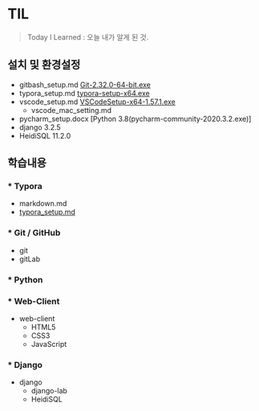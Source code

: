 # TIL
> Today I Learned
> : 오늘 내가 알게 된 것.

## 설치 및 환경설정

* gitbash_setup.md [Git-2.32.0-64-bit.exe](https://git-scm.com/downloads)
* typora_setup.md [typora-setup-x64.exe](https://typora.io/#windows)
* vscode_setup.md [VSCodeSetup-x64-1.57.1.exe](https://code.visualstudio.com/docs/?dv=win)
  * vscode_mac_setting.md
* pycharm_setup.docx [Python 3.8(pycharm-community-2020.3.2.exe)]
* django 3.2.5
* HeidiSQL 11.2.0




## 학습내용

### * Typora
  * markdown.md
  * [typora_setup.md](https://github.com/yeonjooyou/TIL/blob/master/git/typora_setup.md)

### * Git / GitHub 
  * git
  * gitLab

### * Python

### * Web-Client

* web-client
  * HTML5
  * CSS3
  * JavaScript

### * Django

* django
  * django-lab
  * HeidiSQL

